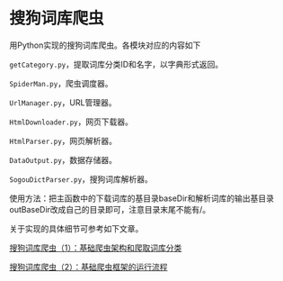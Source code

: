 # 搜狗词库爬虫
用Python实现的搜狗词库爬虫。各模块对应的内容如下

`getCategory.py`，提取词库分类ID和名字，以字典形式返回。

`SpiderMan.py`，爬虫调度器。

`UrlManager.py`，URL管理器。

`HtmlDownloader.py`，网页下载器。

`HtmlParser.py`，网页解析器。

`DataOutput.py`，数据存储器。

`SogouDictParser.py`，搜狗词库解析器。

使用方法：把主函数中的下载词库的基目录baseDir和解析词库的输出基目录outBaseDir改成自己的目录即可，注意目录末尾不能有/。

关于实现的具体细节可参考如下文章。

[搜狗词库爬虫（1）：基础爬虫架构和爬取词库分类](http://blog.csdn.net/padluo/article/details/78066791)

[搜狗词库爬虫（2）：基础爬虫框架的运行流程](http://blog.csdn.net/padluo/article/details/78077416)